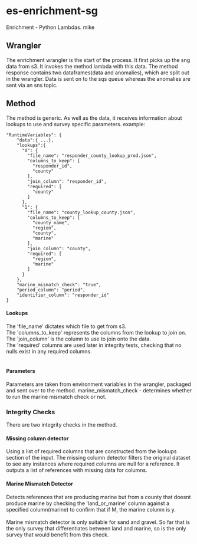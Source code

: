 # es-enrichment-sg
Enrichment - Python Lambdas.
mike
## Wrangler
The enrichment wrangler is the start of the process. It first picks up the sng data from s3. It invokes the method lambda with this data. The method response contains two dataframes(data and anomalies), which are split out in the wrangler. Data is sent on to the sqs queue whereas the anomalies are sent via an sns topic.

## Method
The method is generic. As well as the data, it receives information about lookups to use and survey specific parameters.
example:
```
"RuntimeVariables": {
    "data":{ ...},
    "lookups":{
      "0": {
        "file_name": "responder_county_lookup_prod.json",
        "columns_to_keep": [
          "responder_id",
          "county"
        ],
        "join_column": "responder_id",
        "required": [
          "county"
        ]
      },
      "1": {
        "file_name": "county_lookup_county.json",
        "columns_to_keep": [
          "county_name",
          "region",
          "county",
          "marine"
        ],
        "join_column": "county",
        "required": [
          "region",
          "marine"
        ]
      }
    },
    "marine_mismatch_check": "true",
    "period_column": "period",
    "identifier_column": "responder_id"
}
```
#### Lookups
The 'file_name' dictates which file to get from s3.<br> 
The 'columns_to_keep' represents the columns from the lookup to join on.<br> 
The 'join_column' is the column to use to join onto the data.<br>
The 'required' columns are used later in integrity tests, checking that no nulls exist in any required columns.<br><br>
#### Parameters
Parameters are taken from environment variables in the wrangler, packaged and sent over to the method.
marine_mismatch_check - determines whether to run the marine mismatch check or not.

### Integrity Checks
There are two integrity checks in the method.<br>
#### Missing column detector
Using a list of required columns that are constructed from the lookups section of the input. The missing column detector filters the original dataset to see any instances where required columns are null for a reference. It outputs a list of references with missing data for columns.
#### Marine Mismatch Detector
Detects references that are producing marine but from a county that doesnt produce marine by checking the 'land_or_marine' column against a specified column(marine) to confirm that if M, the marine column is y.<br><br>
Marine mismatch detector is only suitable for sand and gravel. So far that is the only survey that differentiates between land and marine, so is the only survey that would benefit from this check. 
